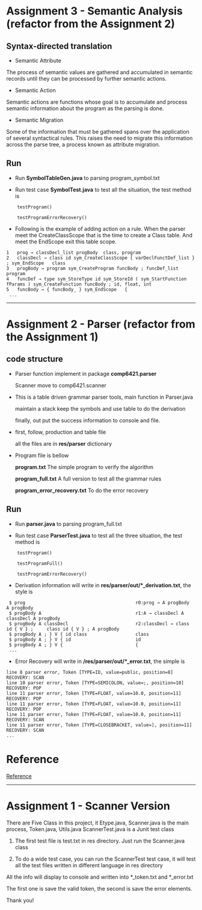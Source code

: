 # Assignment 3 - Semantic Analysis (refactor from the Assignment 2)

## Syntax-directed translation

* Semantic Attribute

The process of semantic values are gathered and accumulated in semantic records until they can be processed by further semantic actions. 

* Semantic Action

Semantic actions are functions whose goal is to accumulate and process semantic information about the program as the parsing is done. 

* Semantic Migration

Some of the information that must be gathered spans over the application of several syntactical rules. 
This raises the need to migrate this information across the parse tree, a process known as attribute migration. 


## Run

* Run **SymbolTableGen.java** to parsing program_symbol.txt
	
* Run test case **SymbolTest.java** to test all the situation, the test method is
	
```
	testProgram()

	testProgramErrorRecovery()
```

* Following is the example of adding action on a rule. When the parser meet the CreateClassScope that is the time to create a Class table. And meet the EndScope exit this table scope.
```
1	prog → classDecl_list progBody	class, program
2	classDecl → class id sym_CreateClassScope { varDeclFunctDef_list } ; sym_EndScope	class
3	progBody → program sym_CreateProgram funcBody ; funcDef_list	program
4	funcDef → type sym_StoreType id sym_StoreId ( sym_StartFunction fParams ) sym_CreateFunction funcBody ;	id, float, int
5	funcBody → { funcBody_ } sym_EndScope	{
 ...
```


***
# Assignment 2 - Parser (refactor from the Assignment 1)

## code structure

* Parser function implement in package **comp6421.parser**

	Scanner move to comp6421.scanner

* This is a table driven grammar parser tools, main function in Parser.java

	maintain a stack keep the symbols and use table to do the derivation

	finally, out put the success information to console and file.

* first, follow, production and table file

	all the files are in **res/parser** dictionary

* Program file is bellow

	**program.txt**	The simple program to verify the algorithm

	**program_full.txt** A full version to test all the grammar rules

	**program_error_recovery.txt**  To do the error recovery

## Run

* Run **parser.java** to parsing program_full.txt
	
* Run test case **ParserTest.java** to test all the three situation, the test method is
	
```
	testProgram()
	
	testProgramFull()
	
	testProgramErrorRecovery()
```

* Derivation information will write in **res/parser/out/*_derivation.txt**, the style is
```
 $ prog                                 		r0:prog → A progBody   				A progBody
 $ progBody A                           		r1:A → classDecl A     				classDecl A progBody
 $ progBody A classDecl                 		r2:classDecl → class id { V } ;		class id { V } ; A progBody
 $ progBody A ; } V { id class          		class
 $ progBody A ; } V { id                		id
 $ progBody A ; } V {                   		{
 ...
```

* Error Recovery will write in **/res/parser/out/*_error.txt**, the simple is
```
line 8 parser error, Token [TYPE=ID, value=public, position=8]                  	RECOVERY: SCAN
line 10 parser error, Token [TYPE=SEMICOLON, value=;, position=10]              	RECOVERY: POP
line 11 parser error, Token [TYPE=FLOAT, value=10.0, position=11]               	RECOVERY: POP
line 11 parser error, Token [TYPE=FLOAT, value=10.0, position=11]               	RECOVERY: POP
line 11 parser error, Token [TYPE=FLOAT, value=10.0, position=11]               	RECOVERY: SCAN
line 11 parser error, Token [TYPE=CLOSEBRACKET, value=], position=11]           	RECOVERY: SCAN
...
```

# Reference
[Reference](http://hackingoff.com/compilers/ll-1-parser-generator)


***
# Assignment 1 - Scanner Version
There are Five Class in this project, it Etype.java, Scanner.java is the main process, Token.java, Utils.java
ScannerTest.java is a Junit test class

1. The first test file is test.txt in res directory. Just run the Scanner.java class

2. To do a wide test case, you can run the ScannerTest test case,
	it will test all the test files written in different language in res directory
	
All the info will display to console and written into *_token.txt and *_error.txt

The first one is save the valid token, the second is save the error elements.


Thank you!

[GITHUB]: https://github.com/JenkinDU/CompilerDesign_Scanner